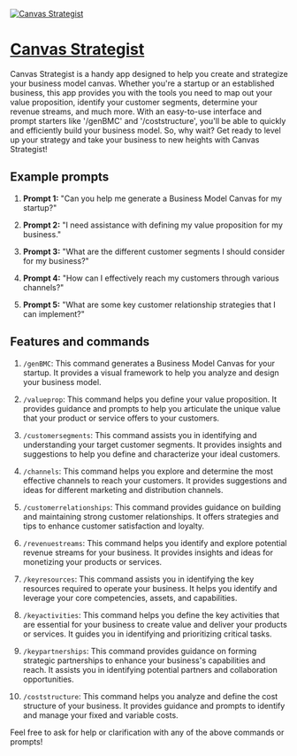 [![Canvas Strategist](https://files.oaiusercontent.com/file-bUH8ZGsnzYew96jI1omZAtMv?se=2123-10-16T21%3A45%3A58Z&sp=r&sv=2021-08-06&sr=b&rscc=max-age%3D31536000%2C%20immutable&rscd=attachment%3B%20filename%3Da526e698-3b25-4e44-839d-d56b17d433b3.png&sig=b8B6xqwfL5UXuHesWbo2HD0vryzwZ8bB6W0padmjROE%3D)](https://chat.openai.com/g/g-lM6dmUVQm-canvas-strategist)

# [Canvas Strategist](https://chat.openai.com/g/g-lM6dmUVQm-canvas-strategist)

Canvas Strategist is a handy app designed to help you create and strategize your business model canvas. Whether you're a startup or an established business, this app provides you with the tools you need to map out your value proposition, identify your customer segments, determine your revenue streams, and much more. With an easy-to-use interface and prompt starters like '/genBMC' and '/coststructure', you'll be able to quickly and efficiently build your business model. So, why wait? Get ready to level up your strategy and take your business to new heights with Canvas Strategist!

## Example prompts

1. **Prompt 1:** "Can you help me generate a Business Model Canvas for my startup?"

2. **Prompt 2:** "I need assistance with defining my value proposition for my business."

3. **Prompt 3:** "What are the different customer segments I should consider for my business?"

4. **Prompt 4:** "How can I effectively reach my customers through various channels?"

5. **Prompt 5:** "What are some key customer relationship strategies that I can implement?"

## Features and commands

1. `/genBMC`: This command generates a Business Model Canvas for your startup. It provides a visual framework to help you analyze and design your business model.

2. `/valueprop`: This command helps you define your value proposition. It provides guidance and prompts to help you articulate the unique value that your product or service offers to your customers.

3. `/customersegments`: This command assists you in identifying and understanding your target customer segments. It provides insights and suggestions to help you define and characterize your ideal customers.

4. `/channels`: This command helps you explore and determine the most effective channels to reach your customers. It provides suggestions and ideas for different marketing and distribution channels.

5. `/customerrelationships`: This command provides guidance on building and maintaining strong customer relationships. It offers strategies and tips to enhance customer satisfaction and loyalty.

6. `/revenuestreams`: This command helps you identify and explore potential revenue streams for your business. It provides insights and ideas for monetizing your products or services.

7. `/keyresources`: This command assists you in identifying the key resources required to operate your business. It helps you identify and leverage your core competencies, assets, and capabilities.

8. `/keyactivities`: This command helps you define the key activities that are essential for your business to create value and deliver your products or services. It guides you in identifying and prioritizing critical tasks.

9. `/keypartnerships`: This command provides guidance on forming strategic partnerships to enhance your business's capabilities and reach. It assists you in identifying potential partners and collaboration opportunities.

10. `/coststructure`: This command helps you analyze and define the cost structure of your business. It provides guidance and prompts to identify and manage your fixed and variable costs.

Feel free to ask for help or clarification with any of the above commands or prompts!